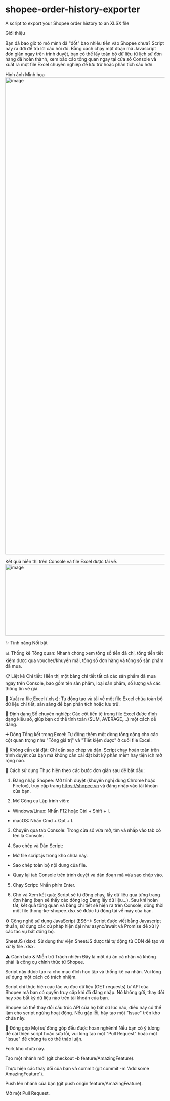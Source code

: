 # shopee-order-history-exporter
A script to export your Shopee order history to an XLSX file

Giới thiệu

Bạn đã bao giờ tò mò mình đã "đốt" bao nhiêu tiền vào Shopee chưa? Script này ra đời để trả lời câu hỏi đó. Bằng cách chạy một đoạn mã Javascript đơn giản ngay trên trình duyệt, bạn có thể lấy toàn bộ dữ liệu từ lịch sử đơn hàng đã hoàn thành, xem báo cáo tổng quan ngay tại cửa sổ Console và xuất ra một file Excel chuyên nghiệp để lưu trữ hoặc phân tích sâu hơn.

Hình ảnh Minh họa
<img width="2726" height="1506" alt="image" src="https://github.com/user-attachments/assets/df6c7ed8-a5a9-4e5b-bd27-e4f478c96508" />

Kết quả hiển thị trên Console và file Excel được tải về.
<img width="2756" height="226" alt="image" src="https://github.com/user-attachments/assets/d7e99a79-1b27-498f-95ae-e53ba7089892" />


✨ Tính năng Nổi bật

📊 Thống kê Tổng quan: Nhanh chóng xem tổng số tiền đã chi, tổng tiền tiết kiệm được qua voucher/khuyến mãi, tổng số đơn hàng và tổng số sản phẩm đã mua.

📋 Liệt kê Chi tiết: Hiển thị một bảng chi tiết tất cả các sản phẩm đã mua ngay trên Console, bao gồm tên sản phẩm, loại sản phẩm, số lượng và các thông tin về giá.

📄 Xuất ra file Excel (.xlsx): Tự động tạo và tải về một file Excel chứa toàn bộ dữ liệu chi tiết, sẵn sàng để bạn phân tích hoặc lưu trữ.

🔢 Định dạng Số chuyên nghiệp: Các cột tiền tệ trong file Excel được định dạng kiểu số, giúp bạn có thể tính toán (SUM, AVERAGE,...) một cách dễ dàng.

➕ Dòng Tổng kết trong Excel: Tự động thêm một dòng tổng cộng cho các cột quan trọng như "Tổng giá trị" và "Tiết kiệm được" ở cuối file Excel.

🚀 Không cần cài đặt: Chỉ cần sao chép và dán. Script chạy hoàn toàn trên trình duyệt của bạn mà không cần cài đặt bất kỳ phần mềm hay tiện ích mở rộng nào.

🚀 Cách sử dụng
Thực hiện theo các bước đơn giản sau để bắt đầu:

1. Đăng nhập Shopee: Mở trình duyệt (khuyến nghị dùng Chrome hoặc Firefox), truy cập trang https://shopee.vn và đăng nhập vào tài khoản của bạn.

2. Mở Công cụ Lập trình viên:

- Windows/Linux: Nhấn F12 hoặc Ctrl + Shift + I.

- macOS: Nhấn Cmd + Opt + I.

3. Chuyển qua tab Console: Trong cửa sổ vừa mở, tìm và nhấp vào tab có tên là Console.

4. Sao chép và Dán Script:

- Mở file script.js trong kho chứa này.

- Sao chép toàn bộ nội dung của file.

- Quay lại tab Console trên trình duyệt và dán đoạn mã vừa sao chép vào.

5. Chạy Script: Nhấn phím Enter.

6. Chờ và Xem kết quả: Script sẽ tự động chạy, lấy dữ liệu qua từng trang đơn hàng (bạn sẽ thấy các dòng log Đang lấy dữ liệu...). Sau khi hoàn tất, kết quả tổng quan và bảng chi tiết sẽ hiện ra trên Console, đồng thời một file thong-ke-shopee.xlsx sẽ được tự động tải về máy của bạn.

⚙️ Công nghệ sử dụng
JavaScript (ES6+): Script được viết bằng Javascript thuần, sử dụng các cú pháp hiện đại như async/await và Promise để xử lý các tác vụ bất đồng bộ.

SheetJS (xlsx): Sử dụng thư viện SheetJS được tải tự động từ CDN để tạo và xử lý file .xlsx.

⚠️ Cảnh báo & Miễn trừ Trách nhiệm
Đây là một dự án cá nhân và không phải là công cụ chính thức từ Shopee.

Script này được tạo ra cho mục đích học tập và thống kê cá nhân. Vui lòng sử dụng một cách có trách nhiệm.

Script chỉ thực hiện các tác vụ đọc dữ liệu (GET requests) từ API của Shopee mà bạn có quyền truy cập khi đã đăng nhập. Nó không gửi, thay đổi hay xóa bất kỳ dữ liệu nào trên tài khoản của bạn.

Shopee có thể thay đổi cấu trúc API của họ bất cứ lúc nào, điều này có thể làm cho script ngừng hoạt động. Nếu gặp lỗi, hãy tạo một "Issue" trên kho chứa này.

🤝 Đóng góp
Mọi sự đóng góp đều được hoan nghênh! Nếu bạn có ý tưởng để cải thiện script hoặc sửa lỗi, vui lòng tạo một "Pull Request" hoặc một "Issue" để chúng ta có thể thảo luận.

Fork kho chứa này.

Tạo một nhánh mới (git checkout -b feature/AmazingFeature).

Thực hiện các thay đổi của bạn và commit (git commit -m 'Add some AmazingFeature').

Push lên nhánh của bạn (git push origin feature/AmazingFeature).

Mở một Pull Request.
